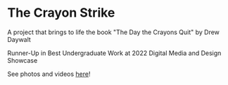 # The Crayon Strike
A project that brings to life the book "The Day the Crayons Quit" by Drew Daywalt
  
Runner-Up in Best Undergraduate Work at 2022 Digital Media and Design Showcase

See photos and videos [here](https://drive.google.com/file/d/12a53wZuRObtOvtLLpvzs82D7RD9RmNq-/view?usp=sharing)!
